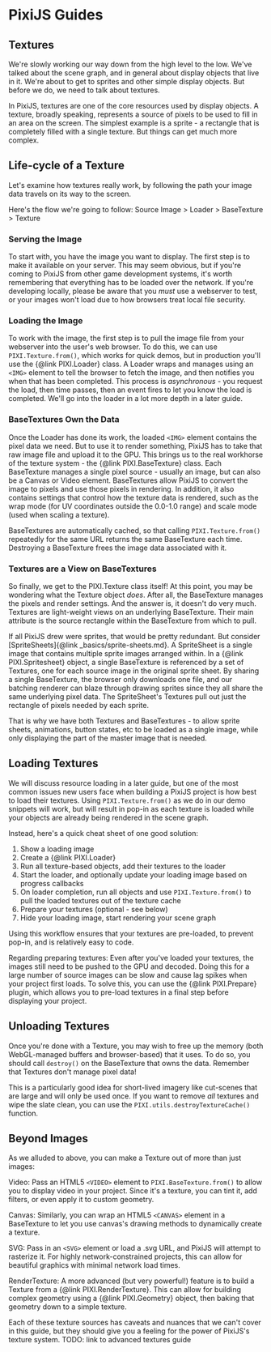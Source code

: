 # PixiJS Guides
## Textures

We're slowly working our way down from the high level to the low.  We've talked about the scene graph, and in general about display objects that live in it.  We're about to get to sprites and other simple display objects.  But before we do, we need to talk about textures.

In PixiJS, textures are one of the core resources used by display objects.  A texture, broadly speaking, represents a source of pixels to be used to fill in an area on the screen.  The simplest example is a sprite - a rectangle that is completely filled with a single texture.  But things can get much more complex.

## Life-cycle of a Texture

Let's examine how textures really work, by following the path your image data travels on its way to the screen.  

Here's the flow we're going to follow:  Source Image > Loader > BaseTexture > Texture

### Serving the Image

To start with, you have the image you want to display.  The first step is to make it available on your server.  This may seem obvious, but if you're coming to PixiJS from other game development systems, it's worth remembering that everything has to be loaded over the network.  If you're developing locally, please be aware that you *must* use a webserver to test, or your images won't load due to how browsers treat local file security.

### Loading the Image

To work with the image, the first step is to pull the image file from your webserver into the user's web browser.  To do this, we can use `PIXI.Texture.from()`, which works for quick demos, but in production you'll use the {@link PIXI.Loader} class.  A Loader  wraps and manages using an `<IMG>` element to tell the browser to fetch the image, and then notifies you when that has been completed.  This process is *asynchronous* - you request the load, then time passes, then an event fires to let you know the load is completed.  We'll go into the loader in a lot more depth in a later guide.

### BaseTextures Own the Data

Once the Loader has done its work, the loaded `<IMG>` element contains the pixel data we need.  But to use it to render something, PixiJS has to take that raw image file and upload it to the GPU.  This brings us to the real workhorse of the texture system - the {@link PIXI.BaseTexture} class.  Each BaseTexture manages a single pixel source - usually an image, but can also be a Canvas or Video element.  BaseTextures allow PixiJS to convert the image to pixels and use those pixels in rendering.  In addition, it also contains settings that control how the texture data is rendered, such as the wrap mode (for UV coordinates outside the 0.0-1.0 range) and scale mode (used when scaling a texture).

BaseTextures are automatically cached, so that calling `PIXI.Texture.from()` repeatedly for the same URL returns the same BaseTexture each time.  Destroying a BaseTexture frees the image data associated with it.

### Textures are a View on BaseTextures

So finally, we get to the PIXI.Texture class itself!  At this point, you may be wondering what the Texture object *does*.  After all, the BaseTexture manages the pixels and render settings.  And the answer is, it doesn't do very much.  Textures are light-weight views on an underlying BaseTexture.  Their main attribute is the source rectangle within the BaseTexture from which to pull.  

If all PixiJS drew were sprites, that would be pretty redundant.  But consider [SpriteSheets]{@link _basics/sprite-sheets.md}.  A SpriteSheet is a single image that contains multiple sprite images arranged within.  In a {@link PIXI.Spritesheet} object, a single BaseTexture is referenced by a set of Textures, one for each source image in the original sprite sheet.  By sharing a single BaseTexture, the browser only downloads one file, and our batching renderer can blaze through drawing sprites since they all share the same underlying pixel data.  The SpriteSheet's Textures pull out just the rectangle of pixels needed by each sprite.

<!--TODO: Image showing sprite sheet base texture, plus each sprite's texture-->

That is why we have both Textures and BaseTextures - to allow sprite sheets, animations, button states, etc to be loaded as a single image, while only displaying the part of the master image that is needed.

## Loading Textures

We will discuss resource loading in a later guide, but one of the most common issues new users face when building a PixiJS project is how best to load their textures.  Using `PIXI.Texture.from()` as we do in our demo snippets will work, but will result in pop-in as each texture is loaded while your objects are already being rendered in the scene graph.

Instead, here's a quick cheat sheet of one good solution:

1. Show a loading image
2. Create a {@link PIXI.Loader}
3. Run all texture-based objects, add their textures to the loader
4. Start the loader, and optionally update your loading image based on progress callbacks
5. On loader completion, run all objects and use `PIXI.Texture.from()` to pull the loaded textures out of the texture cache
6. Prepare your textures (optional - see below)
7. Hide your loading image, start rendering your scene graph

Using this workflow ensures that your textures are pre-loaded, to prevent pop-in, and is relatively easy to code.

Regarding preparing textures: Even after you've loaded your textures, the images still need to be pushed to the GPU and decoded.  Doing this for a large number of source images can be slow and cause lag spikes when your project first loads.  To solve this, you can use the {@link PIXI.Prepare} plugin, which allows you to pre-load textures in a final step before displaying your project.

## Unloading Textures

Once you're done with a Texture, you may wish to free up the memory (both WebGL-managed buffers and browser-based) that it uses.  To do so, you should call `destroy()` on the BaseTexture that owns the data.  Remember that Textures don't manage pixel data!

This is a particularly good idea for short-lived imagery like cut-scenes that are large and will only be used once.  If you want to remove *all* textures and wipe the slate clean, you can use the `PIXI.utils.destroyTextureCache()` function.

## Beyond Images

As we alluded to above, you can make a Texture out of more than just images:

Video: Pass an HTML5 `<VIDEO>` element to `PIXI.BaseTexture.from()` to allow you to display video in your project.  Since it's a texture, you can tint it, add filters, or even apply it to custom geometry.

Canvas: Similarly, you can wrap an HTML5 `<CANVAS>` element in a BaseTexture to let you use canvas's drawing methods to dynamically create a texture.

SVG: Pass in an `<SVG>` element or load a .svg URL, and PixiJS will attempt to rasterize it.  For highly network-constrained projects, this can allow for beautiful graphics with minimal network load times.

RenderTexture: A more advanced (but very powerful!) feature is to build a Texture from a {@link PIXI.RenderTexture}.  This can allow for building complex geometry using a {@link PIXI.Geometry} object, then baking that geometry down to a simple texture.

Each of these texture sources has caveats and nuances that we can't cover in this guide, but they should give you a feeling for the power of PixiJS's texture system. TODO: link to advanced textures guide
